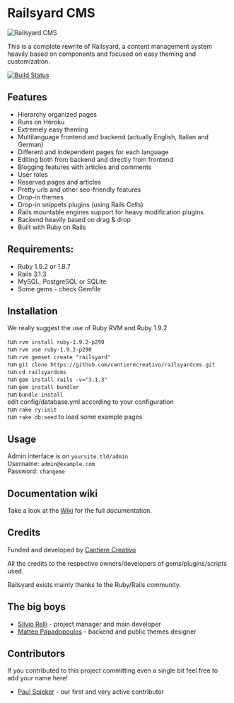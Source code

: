 Railsyard CMS
=============
![Railsyard CMS](http://railsyardcms.org/images/logo_big.jpg "Railsyard CMS")

This is a complete rewrite of Railsyard, a content management system heavily based on components and focused on easy theming and customization.

[![Build Status](https://secure.travis-ci.org/cantierecreativo/railsyardcms.png?branch=master)](http://travis-ci.org/cantierecreativo/railsyardcms)


Features
--------
* Hierarchy organized pages
* Runs on Heroku
* Extremely easy theming
* Multilanguage frontend and backend (actually English, Italian and German)
* Different and independent pages for each language
* Editing both from backend and directly from frontend
* Blogging features with articles and comments
* User roles
* Reserved pages and articles
* Pretty urls and other seo-friendly features
* Drop-in themes
* Drop-in snippets plugins (using Rails Cells)
* Rails mountable engines support for heavy modification plugins 
* Backend heavily based on drag & drop
* Built with Ruby on Rails

Requirements:
-------------
* Ruby 1.9.2 or 1.8.7
* Rails 3.1.3
* MySQL, PostgreSQL or SQLite
* Some gems - check Gemfile

Installation
------------
We really suggest the use of Ruby RVM and Ruby 1.9.2

run `rvm install ruby-1.9.2-p290`  
run `rvm use ruby-1.9.2-p290`  
run `rvm gemset create "railsyard"`  
run `git clone https://github.com/cantierecreativo/railsyardcms.git`  
run `cd railsyardcms`  
run `gem install rails -v="3.1.3"`  
run `gem install bundler`  
run `bundle install`  
edit config/database.yml according to your configuration  
run `rake ry:init`  
run `rake db:seed` to load some example pages  

Usage
-----
Admin interface is on `yoursite.tld/admin`  
Username: `admin@example.com`  
Password: `changeme`  

Documentation wiki
------------------
Take a look at the [Wiki](https://github.com/cantierecreativo/railsyardcms/wiki) for the full documentation.

Credits
-------
Funded and developed by [Cantiere Creativo](http://www.cantierecreativo.net)

All the credits to the respective owners/developers of gems/plugins/scripts used.

Railsyard exists mainly thanks to the Ruby/Rails community.


The big boys
------------
* [Silvio Relli](http://www.relli.org) - project manager and main developer
* [Matteo Papadopoulos](http://www.basictrading.biz) - backend and public themes designer

Contributors
------------
If you contributed to this project committing even a single bit feel free to add your name here!

* [Paul Spieker](https://github.com/spieker) - our first and very active contributor
